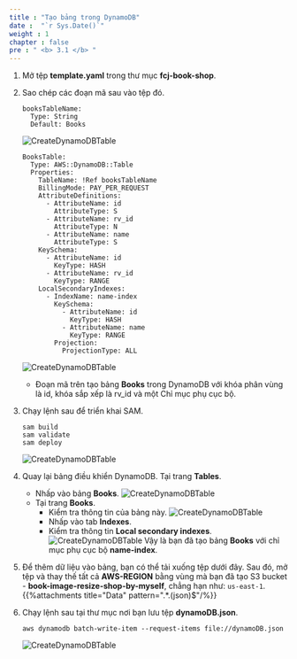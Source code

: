 ```yaml
---
title : "Tạo bảng trong DynamoDB"
date :  "`r Sys.Date()`" 
weight : 1
chapter : false
pre : " <b> 3.1 </b> "
---
```

1. Mở tệp **template.yaml** trong thư mục **fcj-book-shop**.

2. Sao chép các đoạn mã sau vào tệp đó.
    ```
    booksTableName:
      Type: String
      Default: Books
    ```
    ![CreateDynamoDBTable](/images/temp/1/26.png?width=90pc)

    ```
    BooksTable:
      Type: AWS::DynamoDB::Table
      Properties:
        TableName: !Ref booksTableName
        BillingMode: PAY_PER_REQUEST
        AttributeDefinitions:
          - AttributeName: id
            AttributeType: S
          - AttributeName: rv_id
            AttributeType: N
          - AttributeName: name
            AttributeType: S
        KeySchema:
          - AttributeName: id
            KeyType: HASH
          - AttributeName: rv_id
            KeyType: RANGE
        LocalSecondaryIndexes:
          - IndexName: name-index
            KeySchema:
              - AttributeName: id
                KeyType: HASH
              - AttributeName: name
                KeyType: RANGE
            Projection:
              ProjectionType: ALL
    ```
    ![CreateDynamoDBTable](/images/temp/1/27.png?width=90pc)
    - Đoạn mã trên tạo bảng **Books** trong DynamoDB với khóa phân vùng là id, khóa sắp xếp là rv_id và một Chỉ mục phụ cục bộ.

3. Chạy lệnh sau để triển khai SAM.
    ```
    sam build
    sam validate
    sam deploy
    ```
    ![CreateDynamoDBTable](/images/temp/1/28.png?width=90pc)

4. Quay lại bảng điều khiển DynamoDB. Tại trang **Tables**.
    - Nhấp vào bảng **Books**.
    ![CreateDynamoDBTable](/images/temp/1/29.png?width=90pc)
    - Tại trang **Books**.
      - Kiểm tra thông tin của bảng này.
      ![CreateDynamoDBTable](/images/temp/1/30.png?width=90pc)
      - Nhấp vào tab **Indexes**.
      - Kiểm tra thông tin **Local secondary indexes**.
      ![CreateDynamoDBTable](/images/temp/1/31.png?width=90pc)
      Vậy là bạn đã tạo bảng **Books** với chỉ mục phụ cục bộ **name-index**.    

5. Để thêm dữ liệu vào bảng, bạn có thể tải xuống tệp dưới đây. Sau đó, mở tệp và thay thế tất cả **AWS-REGION** bằng vùng mà bạn đã tạo S3 bucket - **book-image-resize-shop-by-myself**, chẳng hạn như: `us-east-1`.
    {{%attachments title="Data" pattern=".*\.(json)$"/%}}

6. Chạy lệnh sau tại thư mục nơi bạn lưu tệp **dynamoDB.json**.
    ```
    aws dynamodb batch-write-item --request-items file://dynamoDB.json
    ```
    ![CreateDynamoDBTable](/images/temp/1/32.png?width=90pc)